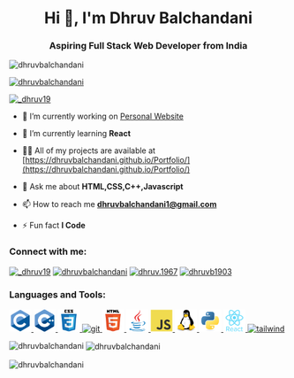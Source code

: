 <h1 align="center">Hi 👋, I'm Dhruv Balchandani</h1>
<h3 align="center">Aspiring Full Stack Web Developer from India</h3>

<p align="left"> <img src="https://komarev.com/ghpvc/?username=dhruvbalchandani&label=Profile%20views&color=0e75b6&style=flat" alt="dhruvbalchandani" /> </p>

<p align="left"> <a href="https://github.com/ryo-ma/github-profile-trophy"><img src="https://github-profile-trophy.vercel.app/?username=dhruvbalchandani" alt="dhruvbalchandani" /></a> </p>

<p align="left"> <a href="https://twitter.com/_dhruv19" target="blank"><img src="https://img.shields.io/twitter/follow/_dhruv19?logo=twitter&style=for-the-badge" alt="_dhruv19" /></a> </p>

- 🔭 I’m currently working on [Personal Website](https://dhruvbalchandani.github.io/Portfolio/)

- 🌱 I’m currently learning **React**

- 👨‍💻 All of my projects are available at [https://dhruvbalchandani.github.io/Portfolio/](https://dhruvbalchandani.github.io/Portfolio/)

- 💬 Ask me about **HTML,CSS,C++,Javascript**

- 📫 How to reach me **dhruvbalchandani1@gmail.com**

- ⚡ Fun fact **I Code**

<h3 align="left">Connect with me:</h3>
<p align="left">
<a href="https://twitter.com/_dhruv19" target="blank"><img align="center" src="https://raw.githubusercontent.com/rahuldkjain/github-profile-readme-generator/master/src/images/icons/Social/twitter.svg" alt="_dhruv19" height="30" width="40" /></a>
<a href="https://linkedin.com/in/dhruvbalchandani" target="blank"><img align="center" src="https://raw.githubusercontent.com/rahuldkjain/github-profile-readme-generator/master/src/images/icons/Social/linked-in-alt.svg" alt="dhruvbalchandani" height="30" width="40" /></a>
<a href="https://instagram.com/dhruv.1967" target="blank"><img align="center" src="https://raw.githubusercontent.com/rahuldkjain/github-profile-readme-generator/master/src/images/icons/Social/instagram.svg" alt="dhruv.1967" height="30" width="40" /></a>
<a href="https://www.leetcode.com/dhruvb1903" target="blank"><img align="center" src="https://raw.githubusercontent.com/rahuldkjain/github-profile-readme-generator/master/src/images/icons/Social/leet-code.svg" alt="dhruvb1903" height="30" width="40" /></a>
</p>

<h3 align="left">Languages and Tools:</h3>
<p align="left"> <a href="https://www.cprogramming.com/" target="_blank" rel="noreferrer"> <img src="https://raw.githubusercontent.com/devicons/devicon/master/icons/c/c-original.svg" alt="c" width="40" height="40"/> </a> <a href="https://www.w3schools.com/cpp/" target="_blank" rel="noreferrer"> <img src="https://raw.githubusercontent.com/devicons/devicon/master/icons/cplusplus/cplusplus-original.svg" alt="cplusplus" width="40" height="40"/> </a> <a href="https://www.w3schools.com/css/" target="_blank" rel="noreferrer"> <img src="https://raw.githubusercontent.com/devicons/devicon/master/icons/css3/css3-original-wordmark.svg" alt="css3" width="40" height="40"/> </a> <a href="https://git-scm.com/" target="_blank" rel="noreferrer"> <img src="https://www.vectorlogo.zone/logos/git-scm/git-scm-icon.svg" alt="git" width="40" height="40"/> </a> <a href="https://www.w3.org/html/" target="_blank" rel="noreferrer"> <img src="https://raw.githubusercontent.com/devicons/devicon/master/icons/html5/html5-original-wordmark.svg" alt="html5" width="40" height="40"/> </a> <a href="https://www.java.com" target="_blank" rel="noreferrer"> <img src="https://raw.githubusercontent.com/devicons/devicon/master/icons/java/java-original.svg" alt="java" width="40" height="40"/> </a> <a href="https://developer.mozilla.org/en-US/docs/Web/JavaScript" target="_blank" rel="noreferrer"> <img src="https://raw.githubusercontent.com/devicons/devicon/master/icons/javascript/javascript-original.svg" alt="javascript" width="40" height="40"/> </a> <a href="https://www.linux.org/" target="_blank" rel="noreferrer"> <img src="https://raw.githubusercontent.com/devicons/devicon/master/icons/linux/linux-original.svg" alt="linux" width="40" height="40"/> </a> <a href="https://www.python.org" target="_blank" rel="noreferrer"> <img src="https://raw.githubusercontent.com/devicons/devicon/master/icons/python/python-original.svg" alt="python" width="40" height="40"/> </a> <a href="https://reactjs.org/" target="_blank" rel="noreferrer"> <img src="https://raw.githubusercontent.com/devicons/devicon/master/icons/react/react-original-wordmark.svg" alt="react" width="40" height="40"/> </a> <a href="https://tailwindcss.com/" target="_blank" rel="noreferrer"> <img src="https://www.vectorlogo.zone/logos/tailwindcss/tailwindcss-icon.svg" alt="tailwind" width="40" height="40"/> </a> </p>

<p><img align="left" src="https://github-readme-stats.vercel.app/api/top-langs?username=dhruvbalchandani&show_icons=true&locale=en&layout=compact" alt="dhruvbalchandani" /></p>

<p>&nbsp;<img align="center" src="https://github-readme-stats.vercel.app/api?username=dhruvbalchandani&show_icons=true&locale=en" alt="dhruvbalchandani" /></p>

<p><img align="center" src="https://github-readme-streak-stats.herokuapp.com/?user=dhruvbalchandani&" alt="dhruvbalchandani" /></p>

